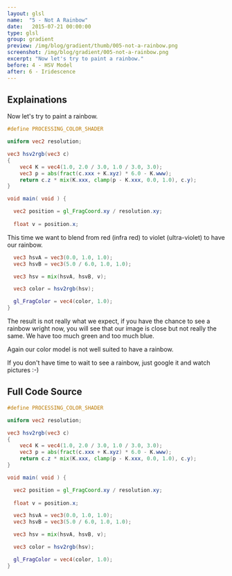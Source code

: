 ```yaml
---
layout: glsl
name:  "5 - Not A Rainbow"
date:   2015-07-21 00:00:00
type: glsl
group: gradient
preview: /img/blog/gradient/thumb/005-not-a-rainbow.png
screenshot: /img/blog/gradient/005-not-a-rainbow.png
excerpt: "Now let's try to paint a rainbow."
before: 4 - HSV Model
after: 6 - Iridescence
---
```

## Explainations

Now let's try to paint a rainbow.

``` glsl
#define PROCESSING_COLOR_SHADER

uniform vec2 resolution;

vec3 hsv2rgb(vec3 c)
{
    vec4 K = vec4(1.0, 2.0 / 3.0, 1.0 / 3.0, 3.0);
    vec3 p = abs(fract(c.xxx + K.xyz) * 6.0 - K.www);
    return c.z * mix(K.xxx, clamp(p - K.xxx, 0.0, 1.0), c.y);
}

void main( void ) {

  vec2 position = gl_FragCoord.xy / resolution.xy;
  
  float v = position.x;

```

This time we want to blend from red (infra red) to violet (ultra-violet) to have our rainbow.

``` glsl
  vec3 hsvA = vec3(0.0, 1.0, 1.0);
  vec3 hsvB = vec3(5.0 / 6.0, 1.0, 1.0);

  vec3 hsv = mix(hsvA, hsvB, v);

  vec3 color = hsv2rgb(hsv);

  gl_FragColor = vec4(color, 1.0);
}
```

The result is not really what we expect, if you have the chance to see a rainbow wright now, you will see that our
image is close but not really the same. We have too much green and too much blue.

Again our color model is not well suited to have a rainbow.

If you don't have time to wait to see a rainbow, just google it and watch pictures :-)

## Full Code Source

``` glsl
#define PROCESSING_COLOR_SHADER

uniform vec2 resolution;

vec3 hsv2rgb(vec3 c)
{
    vec4 K = vec4(1.0, 2.0 / 3.0, 1.0 / 3.0, 3.0);
    vec3 p = abs(fract(c.xxx + K.xyz) * 6.0 - K.www);
    return c.z * mix(K.xxx, clamp(p - K.xxx, 0.0, 1.0), c.y);
}

void main( void ) {

  vec2 position = gl_FragCoord.xy / resolution.xy;
  
  float v = position.x;

  vec3 hsvA = vec3(0.0, 1.0, 1.0);
  vec3 hsvB = vec3(5.0 / 6.0, 1.0, 1.0);

  vec3 hsv = mix(hsvA, hsvB, v);

  vec3 color = hsv2rgb(hsv);

  gl_FragColor = vec4(color, 1.0);
}
```